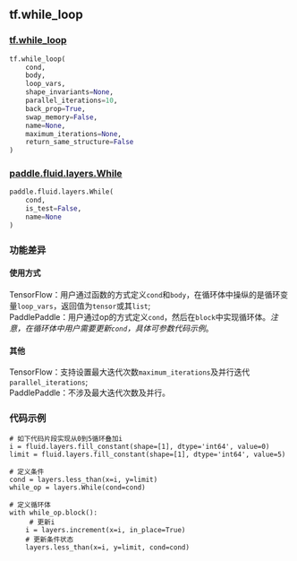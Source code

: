 ## tf.while_loop

### [tf.while_loop](https://www.tensorflow.org/versions/r1.13/api_docs/python/tf/while_loop)

```python
tf.while_loop(
    cond,
    body,
    loop_vars,
    shape_invariants=None,
    parallel_iterations=10,
    back_prop=True,
    swap_memory=False,
    name=None,
    maximum_iterations=None,
    return_same_structure=False
)
```

### [paddle.fluid.layers.While](http://paddlepaddle.org/documentation/docs/zh/1.4/api_cn/layers_cn.html#while)
```python
paddle.fluid.layers.While(
    cond, 
    is_test=False, 
    name=None
)
```

### 功能差异

#### 使用方式
TensorFlow：用户通过函数的方式定义`cond`和`body`，在循环体中操纵的是循环变量`loop_vars`，返回值为`tensor`或其`list`;  
PaddlePaddle：用户通过op的方式定义`cond`，然后在`block`中实现循环体。*注意，在循环体中用户需要更新`cond`，具体可参数代码示例*。

#### 其他
TensorFlow：支持设置最大迭代次数`maximum_iterations`及并行迭代`parallel_iterations`;  
PaddlePaddle：不涉及最大迭代次数及并行。


### 代码示例
```
# 如下代码片段实现从0到5循环叠加i
i = fluid.layers.fill_constant(shape=[1], dtype='int64', value=0)
limit = fluid.layers.fill_constant(shape=[1], dtype='int64', value=5)

# 定义条件
cond = layers.less_than(x=i, y=limit)
while_op = layers.While(cond=cond)

# 定义循环体
with while_op.block():
	 # 更新i
    i = layers.increment(x=i, in_place=True)
    # 更新条件状态
    layers.less_than(x=i, y=limit, cond=cond)
```